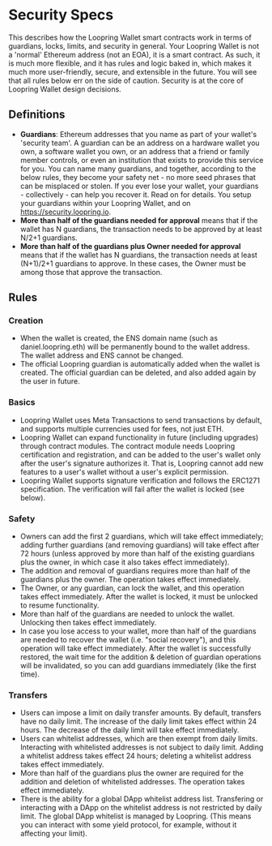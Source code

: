 # Security Specs

This describes how the Loopring Wallet smart contracts work in terms of guardians, locks, limits, and security in general. Your Loopring Wallet is not a 'normal' Ethereum address (not an EOA), it is a smart contract. As such, it is much more flexible, and it has rules and logic baked in, which makes it much more user-friendly, secure, and extensible in the future. You will see that all rules below err on the side of caution. Security is at the core of Loopring Wallet design decisions.

## Definitions

- **Guardians**: Ethereum addresses that you name as part of your wallet's 'security team'. A guardian can be an address on a hardware wallet you own, a software wallet you own, or an address that a friend or family member controls, or even an institution that exists to provide this service for you. You can name many guardians, and together, according to the below rules, they become your safety net - no more seed phrases that can be misplaced or stolen. If you ever lose your wallet, your guardians - collectively - can help you recover it. Read on for details. You setup your guardians within your Loopring Wallet, and on https://security.loopring.io.
- **More than half of the guardians needed for approval** means that if the wallet has N guardians, the transaction needs to be approved by at least N/2+1 guardians.
- **More than half of the guardians plus Owner needed for approval** means that if the wallet has N guardians, the transaction needs at least (N+1)/2+1 guardians to approve. In these cases, the Owner must be among those that approve the transaction.

## Rules

### Creation
- When the wallet is created, the ENS domain name (such as daniel.loopring.eth) will be permanently bound to the wallet address. The wallet address and ENS cannot be changed.
- The official Loopring guardian is automatically added when the wallet is created. The official guardian can be deleted, and also added again by the user in future.

### Basics
- Loopring Wallet uses Meta Transactions to send transactions by default, and supports multiple currencies used for fees, not just ETH.
- Loopring Wallet can expand functionality in future (including upgrades) through contract modules. The contract module needs Loopring certification and registration, and can be added to the user's wallet only after the user's signature authorizes it. That is, Loopring cannot add new features to a user's wallet without a user's explicit permission.
- Loopring Wallet supports signature verification and follows the ERC1271 specification. The verification will fail after the wallet is locked (see below).

### Safety
- Owners can add the first 2 guardians, which will take effect immediately; adding further guardians (and removing guardians) will take effect after 72 hours (unless approved by more than half of the existing guardians plus the owner, in which case it also takes effect immediately).
- The addition and removal of guardians requires more than half of the guardians plus the owner. The operation takes effect immediately.
- The Owner, or any guardian, can lock the wallet, and this operation takes effect immediately. After the wallet is locked, it must be unlocked to resume functionality.
- More than half of the guardians are needed to unlock the wallet. Unlocking then takes effect immediately.
- In case you lose access to your wallet, more than half of the guardians are needed to recover the wallet (i.e. "social recovery"), and this operation will take effect immediately. After the wallet is successfully restored, the wait time for the addition & deletion of guardian operations will be invalidated, so you can add guardians immediately (like the first time).

### Transfers
- Users can impose a limit on daily transfer amounts. By default, transfers have no daily limit. The increase of the daily limit takes effect within 24 hours. The decrease of the daily limit will take effect immediately.
- Users can whitelist addresses, which are then exempt from daily limits. Interacting with whitelisted addresses is not subject to daily limit. Adding a whitelist address takes effect 24 hours; deleting a whitelist address takes effect immediately.
- More than half of the guardians plus the owner are required for the addition and deletion of whitelisted addresses. The operation takes effect immediately.
- There is the ability for a global DApp whitelist address list. Transfering or interacting with a DApp on the whitelist address is not restricted by daily limit. The global DApp whitelist is managed by Loopring. (This means you can interact with some yield protocol, for example, without it affecting your limit).
